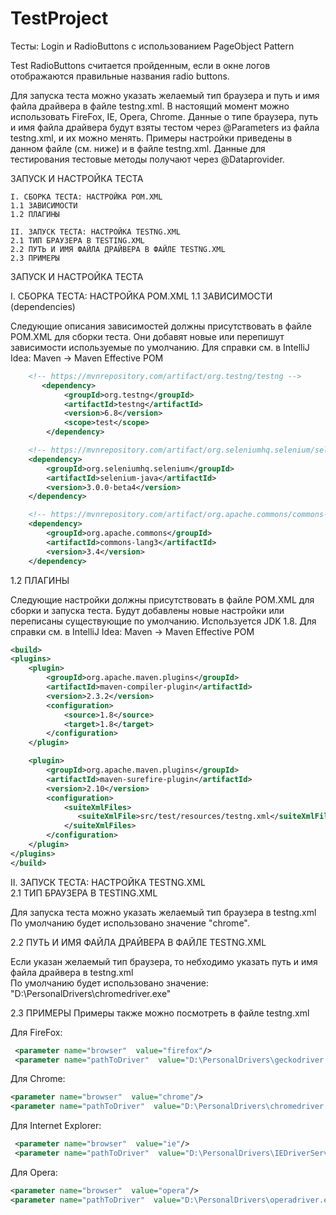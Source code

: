 # TestProject

Тесты: Login и RadioButtons с использованием PageObject Pattern

Test RadioButtons считается пройденным, если в окне логов отображаются  правильные названия radio buttons.

Для запуска теста можно указать желаемый тип браузера и путь и имя файла драйвера в файле testng.xml.
В настоящий момент можно использовать FireFox, IE, Opera, Chrome.
Данные о типе браузера, путь и имя файла драйвера будут взяты тестом через @Parameters из файла testng.xml,
и их можно менять. Примеры настройки приведены в данном файле (см. ниже) и в файле testng.xml. Данные для тестирования
тестовые методы получают через @Dataprovider.

ЗАПУСК И НАСТРОЙКА ТЕСТА<br />

    I. СБОРКА ТЕСТА: НАСТРОЙКА POM.XML
    1.1 ЗАВИСИМОСТИ
    1.2 ПЛАГИНЫ

    II. ЗАПУСК ТЕСТА: НАСТРОЙКА TESTNG.XML
    2.1 ТИП БРАУЗЕРА В TESTING.XML
    2.2 ПУТЬ И ИМЯ ФАЙЛА ДРАЙВЕРА В ФАЙЛЕ TESTNG.XML
    2.3 ПРИМЕРЫ

ЗАПУСК И НАСТРОЙКА ТЕСТА<br />

I. СБОРКА ТЕСТА: НАСТРОЙКА POM.XML
1.1 ЗАВИСИМОСТИ (dependencies)

Следующие описания зависимостей должны присутствовать в файле POM.XML для сборки теста. Они добавят новые или перепишут<br />
зависимости используемые по умолчанию. Для справки см. в IntelliJ Idea: Maven -> Maven Effective POM


```xml
    <!-- https://mvnrepository.com/artifact/org.testng/testng -->
       <dependency>
            <groupId>org.testng</groupId>
            <artifactId>testng</artifactId>
            <version>6.8</version>
            <scope>test</scope>
        </dependency>

    <!-- https://mvnrepository.com/artifact/org.seleniumhq.selenium/selenium-java -->
    <dependency>
        <groupId>org.seleniumhq.selenium</groupId>
        <artifactId>selenium-java</artifactId>
        <version>3.0.0-beta4</version>
    </dependency>

    <!-- https://mvnrepository.com/artifact/org.apache.commons/commons-lang3 -->
    <dependency>
        <groupId>org.apache.commons</groupId>
        <artifactId>commons-lang3</artifactId>
        <version>3.4</version>
    </dependency>
```

1.2 ПЛАГИНЫ

Следующие настройки должны присутствовать в файле POM.XML для сборки и запуска теста. Будут добавлены новые
настройки или переписаны существующие по умолчанию. Используется JDK 1.8.
Для справки см. в IntelliJ Idea: Maven -> Maven Effective POM <br />


```xml
<build>
<plugins>
    <plugin>
        <groupId>org.apache.maven.plugins</groupId>
        <artifactId>maven-compiler-plugin</artifactId>
        <version>2.3.2</version>
        <configuration>
            <source>1.8</source>
            <target>1.8</target>
        </configuration>
    </plugin>

    <plugin>
        <groupId>org.apache.maven.plugins</groupId>
        <artifactId>maven-surefire-plugin</artifactId>
        <version>2.10</version>
        <configuration>
            <suiteXmlFiles>
               <suiteXmlFile>src/test/resources/testng.xml</suiteXmlFile>
            </suiteXmlFiles>
        </configuration>
    </plugin>
</plugins>
</build>
```

II. ЗАПУСК ТЕСТА: НАСТРОЙКА TESTNG.XML<br />
2.1 ТИП БРАУЗЕРА В TESTING.XML

Для запуска теста можно указать желаемый тип браузера в testng.xml По умолчанию будет использовано значение "chrome".

2.2 ПУТЬ И ИМЯ ФАЙЛА ДРАЙВЕРА В ФАЙЛЕ TESTNG.XML

Если указан желаемый тип браузера, то небходимо указать путь и имя файла драйвера в testng.xml <br />
По умолчанию будет использовано значение: "D:\PersonalDrivers\chromedriver.exe"

2.3 ПРИМЕРЫ
Примеры также можно посмотреть в файле testng.xml

Для FireFox:
```xml
 <parameter name="browser"  value="firefox"/>
 <parameter name="pathToDriver"  value="D:\PersonalDrivers\geckodriver.exe"/>
```
Для Chrome:
```xml
<parameter name="browser"  value="chrome"/>
<parameter name="pathToDriver"  value="D:\PersonalDrivers\chromedriver.exe"/>
```

Для Internet Explorer:
```xml
 <parameter name="browser"  value="ie"/>
 <parameter name="pathToDriver"  value="D:\PersonalDrivers\IEDriverServer.exe"/>
```
Для Opera:
```xml
<parameter name="browser"  value="opera"/>
<parameter name="pathToDriver"  value="D:\PersonalDrivers\operadriver.exe"/>
```